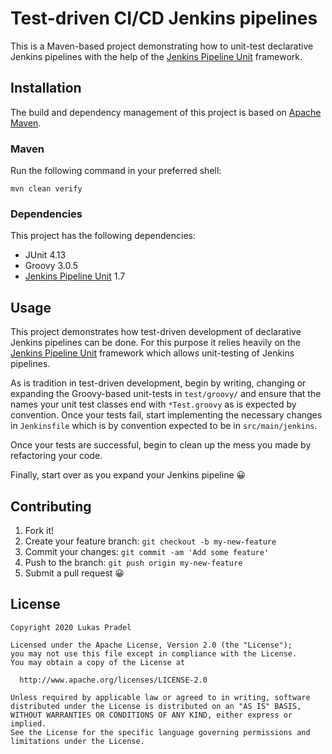 Test-driven CI/CD Jenkins pipelines
==================
This is a Maven-based project demonstrating how to unit-test declarative Jenkins pipelines with the
help of the [Jenkins Pipeline Unit](https://github.com/jenkinsci/JenkinsPipelineUnit) framework.

## Installation

The build and dependency management of this project is based on [Apache Maven](https://maven.apache.org/).

### Maven

Run the following command in your preferred shell:

```shell
mvn clean verify
```

### Dependencies

This project has the following dependencies:
- JUnit 4.13
- Groovy 3.0.5
- [Jenkins Pipeline Unit](https://github.com/jenkinsci/JenkinsPipelineUnit) 1.7

## Usage

This project demonstrates how test-driven development of declarative Jenkins pipelines can be done.
For this purpose it relies heavily on the
[Jenkins Pipeline Unit](https://github.com/jenkinsci/JenkinsPipelineUnit) framework which allows unit-testing
of Jenkins pipelines.

As is tradition in test-driven development, begin by writing, changing or expanding the Groovy-based unit-tests
in `test/groovy/` and ensure that the names your unit test classes end with `*Test.groovy` as is
expected by convention. Once your tests fail, start implementing the necessary changes in `Jenkinsfile`
which is by convention expected to be in `src/main/jenkins`.

Once your tests are successful, begin to clean up the mess you made by refactoring your code.

Finally, start over as you expand your Jenkins pipeline :grinning:

## Contributing

1. Fork it!
2. Create your feature branch: `git checkout -b my-new-feature`
3. Commit your changes: `git commit -am 'Add some feature'`
4. Push to the branch: `git push origin my-new-feature`
5. Submit a pull request :grinning:

## License

    Copyright 2020 Lukas Pradel
    
    Licensed under the Apache License, Version 2.0 (the "License");
    you may not use this file except in compliance with the License.
    You may obtain a copy of the License at
    
      http://www.apache.org/licenses/LICENSE-2.0
    
    Unless required by applicable law or agreed to in writing, software
    distributed under the License is distributed on an "AS IS" BASIS,
    WITHOUT WARRANTIES OR CONDITIONS OF ANY KIND, either express or implied.
    See the License for the specific language governing permissions and
    limitations under the License.
